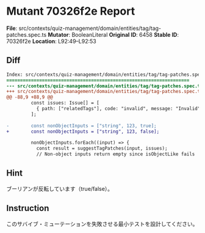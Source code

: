 # Mutant 70326f2e Report

**File**: src/contexts/quiz-management/domain/entities/tag/tag-patches.spec.ts
**Mutator**: BooleanLiteral
**Original ID**: 6458
**Stable ID**: 70326f2e
**Location**: L92:49–L92:53

## Diff

```diff
Index: src/contexts/quiz-management/domain/entities/tag/tag-patches.spec.ts
===================================================================
--- src/contexts/quiz-management/domain/entities/tag/tag-patches.spec.ts	original
+++ src/contexts/quiz-management/domain/entities/tag/tag-patches.spec.ts	mutated #6458
@@ -88,9 +88,9 @@
         const issues: Issue[] = [
           { path: ["relatedTags"], code: "invalid", message: "Invalid" },
         ];
 
-        const nonObjectInputs = ["string", 123, true];
+        const nonObjectInputs = ["string", 123, false];
 
         nonObjectInputs.forEach((input) => {
           const result = suggestTagPatches(input, issues);
           // Non-object inputs return empty since isObjectLike fails
```

## Hint

ブーリアンが反転しています（true/false）。

## Instruction

このサバイブ・ミューテーションを失敗させる最小テストを設計してください。
